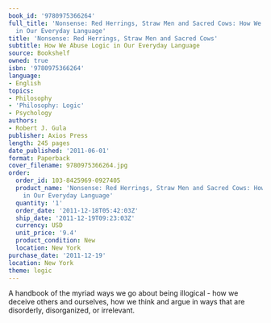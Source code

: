 ```yaml
---
book_id: '9780975366264'
full_title: 'Nonsense: Red Herrings, Straw Men and Sacred Cows: How We Abuse Logic
  in Our Everyday Language'
title: 'Nonsense: Red Herrings, Straw Men and Sacred Cows'
subtitle: How We Abuse Logic in Our Everyday Language
source: Bookshelf
owned: true
isbn: '9780975366264'
language:
- English
topics:
- Philosophy
- 'Philosophy: Logic'
- Psychology
authors:
- Robert J. Gula
publisher: Axios Press
length: 245 pages
date_published: '2011-06-01'
format: Paperback
cover_filename: 9780975366264.jpg
order:
  order_id: 103-8425969-0927405
  product_name: 'Nonsense: Red Herrings, Straw Men and Sacred Cows: How We Abuse Logic
    in Our Everyday Language'
  quantity: '1'
  order_date: '2011-12-18T05:42:03Z'
  ship_date: '2011-12-19T09:23:03Z'
  currency: USD
  unit_price: '9.4'
  product_condition: New
  location: New York
purchase_date: '2011-12-19'
location: New York
theme: logic
---
```

A handbook of the myriad ways we go about being illogical - how we deceive others and ourselves, how we think and argue in ways that are disorderly, disorganized, or irrelevant.
